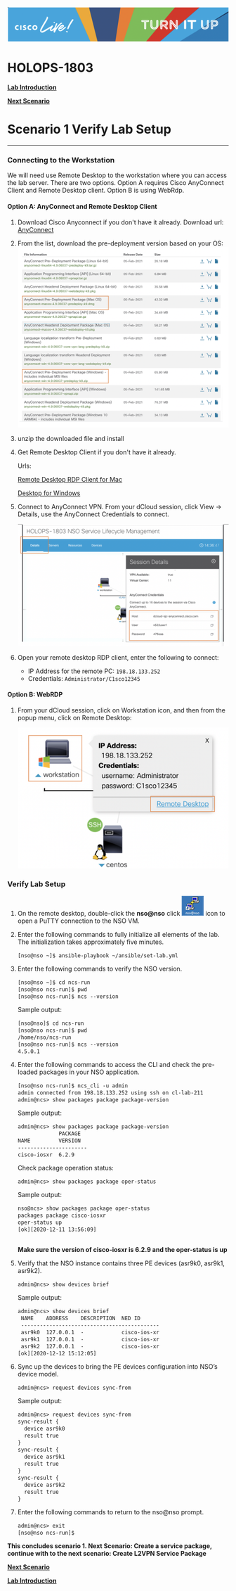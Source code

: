 ![](./media/media/image2.png)

HOLOPS-1803
===========

**[Lab Introduction](https://github.com/weiganghuang/HOLOPS-1803/blob/master/HOLOPS-1803.md)**

**[Next Scenario](https://github.com/weiganghuang/HOLOPS-1803/blob/master/task1.md)**

# Scenario 1 Verify Lab Setup
--------------------


### Connecting to the Workstation

We will need use Remote Desktop to the workstation where you can access the lab server. There are two options. Option A requires Cisco AnyConnect Client and Remote Desktop client. Option B is using WebRdp.

#### Option A: AnyConnect and Remote Desktop Client

1. Download Cisco Anyconnect if you don't have it already. Download url: [AnyConnect](https://software.cisco.com/download/home/286281283/type/282364313/release/4.9.06037)
2. From the list, download the pre-deployment version based on your OS:
	![](./media/media/anyconnect.png)
3. unzip the downloaded file and install

4. Get Remote Desktop Client if you don't have it already. 

	Urls: 
	
	[Remote Desktop RDP Client for Mac](https://apps.apple.com/au/app/microsoft-remote-desktop/id1295203466?mt=12)
		
	[Desktop for Windows](https://docs.microsoft.com/en-us/windows-server/remote/remote-desktop-services/clients/remote-desktop-clients)
	
5. Connect to AnyConnect VPN. From your dCloud session, click View -> Details, use the AnyConnect Credentials to connect.
	
	![](./media/media/anyconnect-creds.png)

6. Open your remote desktop RDP client, enter the following to connect:
	* IP Address for the remote PC: `198.18.133.252`
	* Credentials: `Administrator/C1sco12345` 

#### Option B: WebRDP

1. From your dCloud session, click on Workstation icon, and then from the popup menu, click on Remote Desktop:

	![](./media/media/webrdp.png)



### Verify Lab Setup 

1. On the remote desktop, double-click the **nso@nso** click ![](./media/media/putty.png) icon to open a PuTTY connection to the NSO VM.
2. Enter the following commands to fully initialize all elements of the lab. The initialization takes approximately five minutes.


    ```
    [nso@nso ~]$ ansible-playbook ~/ansible/set-lab.yml
    ```
1.  Enter the following commands to verify the NSO version.

    ```
    [nso@nso ~]$ cd ncs-run
    [nso@nso ncs-run]$ pwd
    [nso@nso ncs-run]$ ncs --version
    ```
    Sample output:
    
    ```
    [nso@nso]$ cd ncs-run
    [nso@nso ncs-run]$ pwd
    /home/nso/ncs-run
    [nso@nso ncs-run]$ ncs --version
    4.5.0.1
    ```
 

1.  Enter the following commands to access the CLI and check the pre-loaded packages in your NSO application.
    
    ```
    [nso@nso ncs-run]$ ncs_cli -u admin
    admin connected from 198.18.133.252 using ssh on cl-lab-211
    admin@ncs> show packages package package-version
    ```
    Sample output:
    
    ```
    admin@ncs> show packages package package-version
                 PACKAGE
    NAME         VERSION
    ----------------------
    cisco-iosxr  6.2.9    
    ```
    
    Check package operation status:
    
    ```
    admin@ncs> show packages package oper-status
    ```
    
    Sample output:
    
    ```
    nso@ncs> show packages package oper-status
    packages package cisco-iosxr
    oper-status up
    [ok][2020-12-11 13:56:09]
  
    ```
    
    **Make sure the version of cisco-iosxr is 6.2.9 and the
    oper-status is up**

1.  Verify that the NSO instance contains three PE devices (asr9k0, asr9k1, asr9k2).

    ```
    admin@ncs> show devices brief
    ```
    Sample output:
    
    ```
    admin@ncs> show devices brief
	 NAME    ADDRESS    DESCRIPTION  NED ID
	 --------------------------------------------
	 asr9k0  127.0.0.1  -            cisco-ios-xr
	 asr9k1  127.0.0.1  -            cisco-ios-xr
	 asr9k2  127.0.0.1  -            cisco-ios-xr
    [ok][2020-12-12 15:12:05]

    ```

1.  Sync up the devices to bring the PE devices configuration into NSO’s
    device model.

     ```
     admin@ncs> request devices sync-from
     ```

     Sample output:
     
      ```
     admin@ncs> request devices sync-from
     sync-result {
    	device asr9k0
    	result true
	  }
	  sync-result {
    	device asr9k1
    	result true
     }
     sync-result {
    	device asr9k2
    	result true
	  }

     ```
     
2. Enter the following commands to return to the nso@nso prompt.

   ```
   admin@ncs> exit
   [nso@nso ncs-run]$
   ```

**This concludes scenario 1. Next Scenario: Create a service package, continue with to the next scenario: Create L2VPN Service Package**

**[Next Scenario](https://github.com/weiganghuang/HOLOPS-1803/blob/master/task1.md)**

**[Lab Introduction](https://github.com/weiganghuang/HOLOPS-1803/blob/master/HOLOPS-1803.md)**


  

